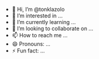 - 👋 Hi, I’m @tonklazolo
- 👀 I’m interested in ...
- 🌱 I’m currently learning ...
- 💞️ I’m looking to collaborate on ...
- 📫 How to reach me ...
- 😄 Pronouns: ...
- ⚡ Fun fact: ...

<!---
tonklazolo/tonklazolo is a ✨ special ✨ repository because its `README.md` (this file) appears on your GitHub profile.
You can click the Preview link to take a look at your changes.
--->
